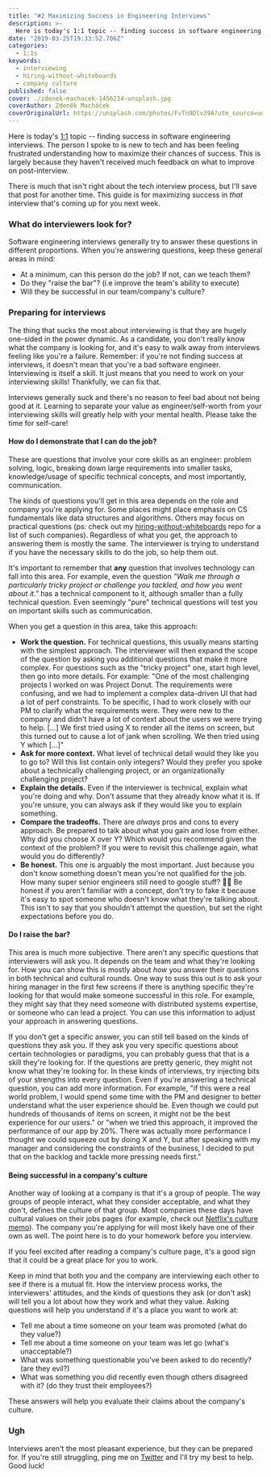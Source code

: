 ```yaml
---
title: "#2 Maximizing Success in Engineering Interviews"
description: >-
  Here is today's 1:1 topic -- finding success in software engineering interviews. The person I spoke to is new to tech and has been feeling frustrated understanding how to maximize their chances of success. This is largely because they haven't received much feedback on what to improve on post-interview. There is much that isn't right about the tech interview process, but I'll save that post for another time. This guide is for maximizing success in that interview that's coming up for you next week.
date: "2019-03-25T19:33:52.706Z"
categories:
  - 1:1s
keywords:
  - interviewing
  - hiring-without-whiteboards
  - company culture
published: false
cover: ./zdenek-machacek-1456234-unsplash.jpg
coverAuthor: Zdeněk Macháček
coverOriginalUrl: https://unsplash.com/photos/FvTn9Dlv39A?utm_source=unsplash&utm_medium=referral&utm_content=creditCopyText
---
```


Here is today's [1:1](https://twitter.com/sugarpirate_/status/1101943502592602113) topic -- finding success in software engineering interviews. The person I spoke to is new to tech and has been feeling frustrated understanding how to maximize their chances of success. This is largely because they haven't received much feedback on what to improve on post-interview.

There is much that isn't right about the tech interview process, but I'll save that post for another time. This guide is for maximizing success in *that* interview that's coming up for you next week.

### What do interviewers look for?

Software engineering interviews generally try to answer these questions in different proportions. When you're answering questions, keep these general areas in mind:

- At a minimum, can this person do the job? If not, can we teach them?
- Do they "raise the bar"? (i.e improve the team's ability to execute)
- Will they be successful in our team/company's culture?

### Preparing for interviews

The thing that sucks the most about interviewing is that they are hugely one-sided in the power dynamic. As a candidate, you don't really know what the company is looking for, and it's easy to walk away from interviews feeling like you're a failure. Remember: if you're not finding success at interviews, it doesn't mean that you're a bad software engineer. Interviewing is itself a skill. It just means that you need to work on your interviewing skills! Thankfully, we can fix that.

Interviews generally suck and there's no reason to feel bad about not being good at it. Learning to separate your value as engineer/self-worth from your interviewing skills will greatly help with your mental health. Please take the time for self-care!

#### How do I demonstrate that I can do the job?

These are questions that involve your core skills as an engineer: problem solving, logic, breaking down large requirements into smaller tasks, knowledge/usage of specific technical concepts, and most importantly, communication.

The kinds of questions you'll get in this area depends on the role and company you're applying for. Some places might place emphasis on CS fundamentals like data structures and algorithms. Others may focus on practical questions (ps: check out my [hiring-without-whiteboards](https://github.com/poteto/hiring-without-whiteboards) repo for a list of such companies). Regardless of what you get, the approach to answering them is mostly the same. The interviewer is trying to understand if you have the necessary skills to do the job, so help them out.

It's important to remember that **any** question that involves technology can fall into this area. For example, even the question *"Walk me through a particularly tricky project or challenge you tackled, and how you went about it."* has a technical component to it, although smaller than a fully technical question. Even seemingly "pure" technical questions will test you on important skills such as communication.

When you get a question in this area, take this approach:

- **Work the question.** For technical questions, this usually means starting with the simplest approach. The interviewer will then expand the scope of the question by asking you additional questions that make it more complex. For questions such as the "tricky project" one, start high level, then go into more details. For example: "One of the most challenging projects I worked on was Project Donut. The requirements were confusing, and we had to implement a complex data-driven UI that had a lot of perf constraints. To be specific, I had to work closely with our PM to clarify what the requirements were. They were new to the company and didn't have a lot of context about the users we were trying to help. [...] We first tried using X to render all the items on screen, but this turned out to cause a lot of jank when scrolling. We then tried using Y which [...]"
- **Ask for more context.** What level of technical detail would they like you to go to? Will this list contain only integers? Would they prefer you spoke about a technically challenging project, or an organizationally challenging project?
- **Explain the details.** Even if the interviewer is technical, explain what you're doing and why. Don't assume that they already know what it is. If you're unsure, you can always ask if they would like you to explain something.
- **Compare the tradeoffs.** There are *always* pros and cons to every approach. Be prepared to talk about what you gain and lose from either. Why did you choose X over Y? Which would you recommend given the context of the problem? If you were to revisit this challenge again, what would you do differently?
- **Be honest.** This one is arguably the most important. Just because you don't know something doesn't mean you're not qualified for the job. How many super senior engineers still need to google stuff? 🙌🏻 Be honest if you aren't familiar with a concept, don't try to fake it because it's easy to spot someone who doesn't know what they're talking about. This isn't to say that you shouldn't attempt the question, but set the right expectations before you do.

#### Do I raise the bar?

This area is much more subjective. There aren't any specific questions that interviewers will ask you. It depends on the team and what they're looking for. How you can show this is mostly about *how* you answer their questions in both technical and cultural rounds. One way to suss this out is to ask your hiring manager in the first few screens if there is anything specific they're looking for that would make someone successful in this role. For example, they might say that they need someone with distributed systems expertise, or someone who can lead a project. You can use this information to adjust your approach in answering questions.

If you don't get a specific answer, you can still tell based on the kinds of questions they ask you. If they ask you very specific questions about certain technologies or paradigms, you can probably guess that that is a skill they're looking for. If the questions are pretty generic, they might not know what they're looking for. In these kinds of interviews, try injecting bits of your strengths into every question. Even if you're answering a technical question, you can add more information. For example, "if this were a real world problem, I would spend some time with the PM and designer to better understand what the user experience should be. Even though we could put hundreds of thousands of items on screen, it might not be the best experience for our users." or "when we tried this approach, it improved the performance of our app by 20%. There was actually more performance I thought we could squeeze out by doing X and Y, but after speaking with my manager and considering the constraints of the business, I decided to put that on the backlog and tackle more pressing needs first."

#### Being successful in a company's culture

Another way of looking at a company is that it's a group of people. The way groups of people interact, what they consider acceptable, and what they don't, defines the culture of that group. Most companies these days have cultural values on their jobs pages (for example, check out [Netflix's culture memo](https://jobs.netflix.com/culture)). The company you're applying for will most likely have one of their own as well. The point here is to do your homework before you interview.

If you feel excited after reading a company's culture page, it's a good sign that it could be a great place for you to work.

Keep in mind that both you and the company are interviewing each other to see if there is a mutual fit. How the interview process works, the interviewers' attitudes, and the kinds of questions they ask (or don't ask) will tell you a lot about how they work and what they value. Asking questions will help you understand if it's a place you want to work at:

- Tell me about a time someone on your team was promoted (what do they value?)
- Tell me about a time someone on your team was let go (what's unacceptable?)
- What was something questionable you've been asked to do recently? (are they evil?)
- What was something you did recently even though others disagreed with it? (do they trust their employees?)

These answers will help you evaluate their claims about the company's culture.

### Ugh

Interviews aren't the most pleasant experience, but they can be prepared for. If you're still struggling, ping me on [Twitter](https://twitter.com/sugarpirate_) and I'll try my best to help. Good luck!